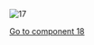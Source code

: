 ![17](preliminary/17.jpg "Component 17")

[Go to component 18](https://parietal-inria.github.io/MODL_atlas/64/18 "Component 18")
